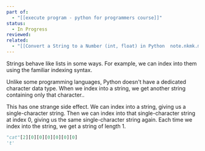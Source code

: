 ```yaml
---
part of:
  - "[[execute program - python for programmers course]]"
status:
  - In Progress
reviewed:
related:
  - "[[Convert a String to a Number (int, float) in Python  note.nkmk.me]]"
---
```


Strings behave like lists in some ways. For example, we can index into them using the familiar indexing syntax.

Unlike some programming languages, Python doesn't have a dedicated character data type. 
When we index into a string, we get another string containing only that character..

This has one strange side effect. We can index into a string, giving us a single-character string. Then we can index into that single-character string at index 0, giving us the same single-character string again. Each time we index into the string, we get a string of length 1.

```python
"cat"[2][0][0][0][0][0][0]
't'
```
